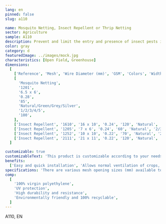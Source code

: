 ```yaml
---
lang: en
pinned: false
slug: a110

name: Mosquito Netting, Insect Repellent or Thrip Netting
sector: Agriculture
sample: A110
description: Prevent and limit the entry and presence of insect pests in agricultural crops, while also preventing the escape of other beneficial insects that ensure pollination.
color: gray
category: d
featuredImage: ../images/mock.jpg
characteristics: [Open Field, Greenhouse]
dimensions:
  [
    ['Reference', 'Mesh', 'Wire Diameter (mm)', 'GSM', 'Colors', 'Width (m)', 'Length (m)'],
    [
      'Mosquito Netting',
      '1201',
      '6.5 x 6',
      '0.28',
      '85',
      'Natural/Green/Grey/Silver',
      '1/2/3/4/5',
      '100',
    ],
    ['Insect Repellent', '1610', '16 x 10', '0.24', '120', 'Natural', '1/2/3/4/5', '100'],
    ['Insect Repellent', '1205', '7 x 6', '0.24', '60', 'Natural', '2/3/4/5', '100 (standard)'],
    ['Insect Repellent', '1252', '10 x 10', '0.22', '70', 'Natural', '2/3/4/5', '100 (standard)'],
    ['Insect Repellent', '2111', '21 x 11', '0.22', '120', 'Natural', '2/3/4/5', '100 (standard)'],
  ]

customizable: true
customizableText: 'This product is customizable according to your needs. Contact us for more information.'
benefits:
  ['Easy and quick installation', 'Allows normal ventilation of crops, passage, and/or shading']
specifications: 'There are various mesh opening sizes (mm) available to protect against insect pests of different dimensions: smaller mesh sizes protect against smaller insects and vice versa.'
comp:
  [
    '100% virgin polyethylene',
    'UV protection',
    'High durability and resistance',
    'Environmentally friendly and 100% recyclable',
  ]
---
```


A110, EN
